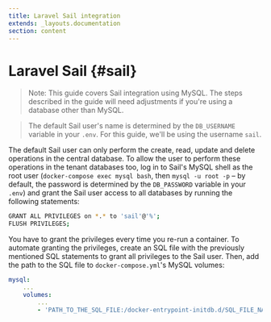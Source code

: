 ```yaml
---
title: Laravel Sail integration
extends: _layouts.documentation
section: content
---
```


# Laravel Sail {#sail}

> Note: This guide covers Sail integration using MySQL. The steps described in the guide will need adjustments if you're using a database other than MySQL.

> The default Sail user's name is determined by the `DB_USERNAME` variable in your `.env`. For this guide, we'll be using the username `sail`.

The default Sail user can only perform the create, read, update and delete operations in the central database. To allow the user to perform these operations in the tenant databases too, log in to Sail's MySQL shell as the root user (`docker-compose exec mysql bash`, then `mysql -u root -p` – by default, the password is determined by the `DB_PASSWORD` variable in your `.env`) and grant the Sail user access to all databases by running the following statements:

```sh
GRANT ALL PRIVILEGES on *.* to 'sail'@'%';
FLUSH PRIVILEGES;
```

You have to grant the privileges every time you re-run a container. To automate granting the privileges, create an SQL file with the previously mentioned SQL statements to grant all privileges to the Sail user. Then, add the path to the SQL file to `docker-compose.yml`'s MySQL volumes:

```yml
mysql:
    ...
    volumes:
        ...
        - 'PATH_TO_THE_SQL_FILE:/docker-entrypoint-initdb.d/SQL_FILE_NAME.sql'
```
